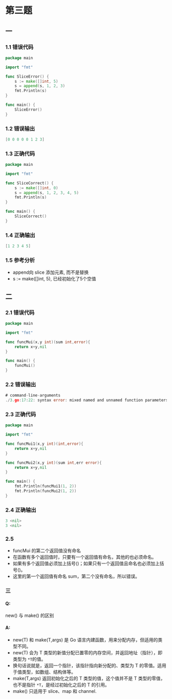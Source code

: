 # 第三题

## 一

### 1.1 错误代码

```go
package main

import "fmt"

func SliceError() {
	s := make([]int, 5)
	s = append(s, 1, 2, 3)
	fmt.Println(s)
}

func main() {
	SliceError()
}
```

### 1.2 错误输出

```go
[0 0 0 0 0 1 2 3]
```

### 1.3 正确代码

```go
package main

import "fmt"

func SliceCorrect() {
	s := make([]int, 0)
	s = append(s, 1, 2, 3, 4, 5)
	fmt.Println(s)
}

func main() {
	SliceCorrect()
}
```

### 1.4 正确输出

```go
[1 2 3 4 5]
```

### 1.5 参考分析

- append向 slice 添加元素, 而不是替换
- s := make([]int, 5), 已经初始化了5个空值

## 二

### 2.1 错误代码

```go
package main

import "fmt"

func funcMui(x,y int)(sum int,error){
	return x+y,nil
}

func main() {
	funcMui()
}
```

### 2.2 错误输出

```go
# command-line-arguments
./3.go:17:22: syntax error: mixed named and unnamed function parameters
```

### 2.3 正确代码

```go
package main

import "fmt"

func funcMui1(x,y int)(int,error){
	return x+y,nil
}

func funcMui2(x,y int)(sum int,err error){
	return x+y,nil
}

func main() {
	fmt.Println(funcMui1(1, 2))
	fmt.Println(funcMui2(1, 2))
}
```

### 2.4 正确输出

```go
3 <nil>
3 <nil>
```

### 2.5

- funcMui 的第二个返回值没有命名
- 在函数有多个返回值时，只要有一个返回值有命名，其他的也必须命名。
- 如果有多个返回值必须加上括号()；如果只有一个返回值且命名也必须加上括号()。
- 这里的第一个返回值有命名 sum，第二个没有命名，所以错误。

### 三

#### Q: 

new() 与 make() 的区别

#### A: 

- new(T) 和 make(T,args) 是 Go 语言内建函数，用来分配内存，但适用的类型不同。
- new(T) 会为 T 类型的新值分配已置零的内存空间，并返回地址（指针），即类型为 `*T`的值。
- 换句话说就是，返回一个指针，该指针指向新分配的、类型为 T 的零值。适用于值类型，如数组、结构体等。
- make(T,args) 返回初始化之后的 T 类型的值，这个值并不是 T 类型的零值，也不是指针 `*T`，是经过初始化之后的 T 的引用。
- make() 只适用于 slice、map 和 channel.

